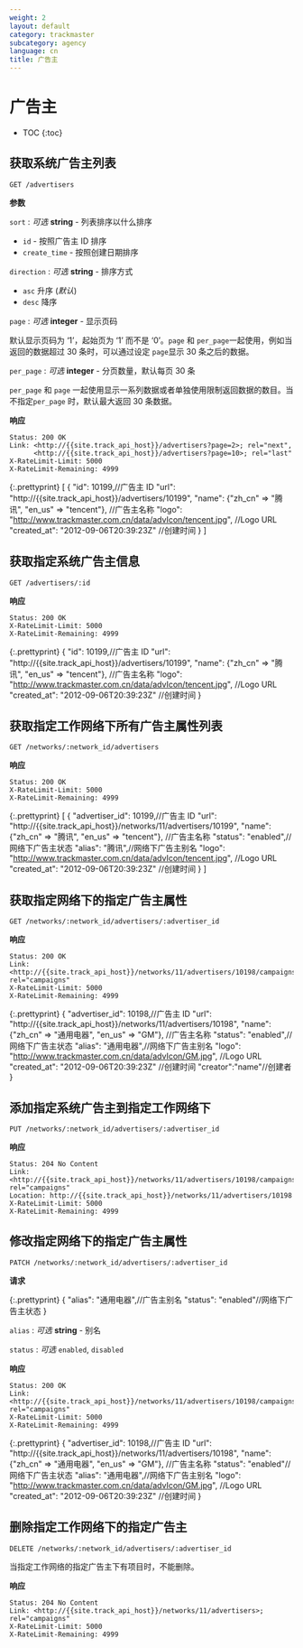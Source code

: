 ```yaml
---
weight: 2
layout: default
category: trackmaster
subcategory: agency
language: cn
title: 广告主
---
```


# 广告主

* TOC
{:toc}

## 获取系统广告主列表

    GET /advertisers

**参数**

`sort`
: _可选_ **string** - 列表排序以什么排序

  * `id` - 按照广告主 ID 排序
  * `create_time` - 按照创建日期排序

`direction`
: _可选_ **string** - 排序方式

  * `asc` 升序 (_默认_)
  * `desc` 降序

`page`
: _可选_ **integer** - 显示页码

默认显示页码为 ‘1’，起始页为 ‘1’ 而不是 ‘0’。`page` 和 `per_page`一起使用，例如当返回的数据超过 30 条时，可以通过设定 `page`显示 30 条之后的数据。

`per_page`
: _可选_ **integer** - 分页数量，默认每页 30 条

`per_page` 和 `page` 一起使用显示一系列数据或者单独使用限制返回数据的数目。当不指定`per_page` 时，默认最大返回 30 条数据。

**响应**

    Status: 200 OK
    Link: <http://{{site.track_api_host}}/advertisers?page=2>; rel="next",
          <http://{{site.track_api_host}}/advertisers?page=10>; rel="last"
    X-RateLimit-Limit: 5000
    X-RateLimit-Remaining: 4999

{:.prettyprint}
    [
      {
        "id": 10199,//广告主 ID
        "url": "http://{{site.track_api_host}}/advertisers/10199",
        "name": {"zh_cn" => "腾讯", "en_us" => "tencent"},   //广告主名称
        "logo": "http://www.trackmaster.com.cn/data/advIcon/tencent.jpg",  //Logo URL
        "created_at": "2012-09-06T20:39:23Z"  //创建时间
      }
    ]


## 获取指定系统广告主信息

    GET /advertisers/:id

**响应**

    Status: 200 OK
    X-RateLimit-Limit: 5000
    X-RateLimit-Remaining: 4999

{:.prettyprint}
    {
        "id": 10199,//广告主 ID
        "url": "http://{{site.track_api_host}}/advertisers/10199",
        "name": {"zh_cn" => "腾讯", "en_us" => "tencent"},   //广告主名称
        "logo": "http://www.trackmaster.com.cn/data/advIcon/tencent.jpg",  //Logo URL
        "created_at": "2012-09-06T20:39:23Z"  //创建时间
    }


## 获取指定工作网络下所有广告主属性列表

    GET /networks/:network_id/advertisers

**响应**

    Status: 200 OK
    X-RateLimit-Limit: 5000
    X-RateLimit-Remaining: 4999

{:.prettyprint}
    [
      {
        "advertiser_id": 10199,//广告主 ID
        "url": "http://{{site.track_api_host}}/networks/11/advertisers/10199",
        "name": {"zh_cn" => "腾讯", "en_us" => "tencent"},   //广告主名称
        "status": "enabled",//网络下广告主状态
        "alias": "腾讯",//网络下广告主别名
        "logo": "http://www.trackmaster.com.cn/data/advIcon/tencent.jpg",  //Logo URL
        "created_at": "2012-09-06T20:39:23Z"  //创建时间
      }
    ]

## 获取指定网络下的指定广告主属性

    GET /networks/:network_id/advertisers/:advertiser_id

**响应**

    Status: 200 OK
    Link: <http://{{site.track_api_host}}/networks/11/advertisers/10198/campaigns>; rel="campaigns"
    X-RateLimit-Limit: 5000
    X-RateLimit-Remaining: 4999

{:.prettyprint}
    {
        "advertiser_id": 10198,//广告主 ID
        "url": "http://{{site.track_api_host}}/networks/11/advertisers/10198",
        "name": {"zh_cn" => "通用电器", "en_us" => "GM"},   //广告主名称
        "status": "enabled",//网络下广告主状态
        "alias": "通用电器",//网络下广告主别名
        "logo": "http://www.trackmaster.com.cn/data/advIcon/GM.jpg",  //Logo URL
        "created_at": "2012-09-06T20:39:23Z" //创建时间
        "creator":"name"//创建者
    }

## 添加指定系统广告主到指定工作网络下

    PUT /networks/:network_id/advertisers/:advertiser_id

**响应**

    Status: 204 No Content
    Link: <http://{{site.track_api_host}}/networks/11/advertisers/10198/campaigns>; rel="campaigns"
    Location: http://{{site.track_api_host}}/networks/11/advertisers/10198
    X-RateLimit-Limit: 5000
    X-RateLimit-Remaining: 4999


## 修改指定网络下的指定广告主属性

    PATCH /networks/:network_id/advertisers/:advertiser_id

**请求**

{:.prettyprint}
    {
        "alias": "通用电器",//广告主别名
        "status": "enabled"//网络下广告主状态
    }


`alias`
: _可选_ **string** - 别名

`status`
: _可选_ `enabled`, `disabled`

**响应**

    Status: 200 OK
    Link: <http://{{site.track_api_host}}/networks/11/advertisers/10198/campaigns>; rel="campaigns"
    X-RateLimit-Limit: 5000
    X-RateLimit-Remaining: 4999

{:.prettyprint}
    {
        "advertiser_id": 10198,//广告主 ID
        "url": "http://{{site.track_api_host}}/networks/11/advertisers/10198",
        "name": {"zh_cn" => "通用电器", "en_us" => "GM"},   //广告主名称
        "status": "enabled"//网络下广告主状态
        "alias": "通用电器",//网络下广告主别名
        "logo": "http://www.trackmaster.com.cn/data/advIcon/GM.jpg",  //Logo URL
        "created_at": "2012-09-06T20:39:23Z" //创建时间
    }

## 删除指定工作网络下的指定广告主

    DELETE /networks/:network_id/advertisers/:advertiser_id

当指定工作网络的指定广告主下有项目时，不能删除。

**响应**

    Status: 204 No Content
    Link: <http://{{site.track_api_host}}/networks/11/advertisers>; rel="campaigns"
    X-RateLimit-Limit: 5000
    X-RateLimit-Remaining: 4999

